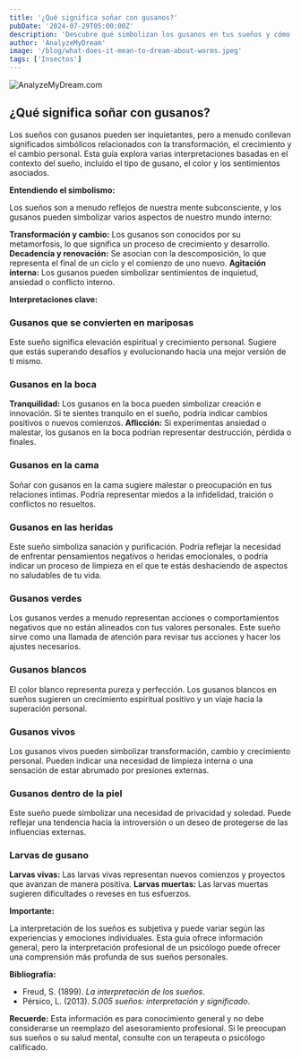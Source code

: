 ```yaml
---
title: '¿Qué significa soñar con gusanos?'
pubDate: '2024-07-29T05:00:00Z'
description: 'Descubre qué simbolizan los gusanos en tus sueños y cómo interpretar su significado según el contexto y los detalles del sueño.'
author: 'AnalyzeMyDream'
image: '/blog/what-does-it-mean-to-dream-about-worms.jpeg'
tags: ['Insectos']
---
```


![AnalyzeMyDream.com](/blog/what-does-it-mean-to-dream-about-worms.jpeg)

## ¿Qué significa soñar con gusanos?

Los sueños con gusanos pueden ser inquietantes, pero a menudo conllevan significados simbólicos relacionados con la transformación, el crecimiento y el cambio personal. Esta guía explora varias interpretaciones basadas en el contexto del sueño, incluido el tipo de gusano, el color y los sentimientos asociados. 

**Entendiendo el simbolismo:**

Los sueños son a menudo reflejos de nuestra mente subconsciente, y los gusanos pueden simbolizar varios aspectos de nuestro mundo interno:

**Transformación y cambio:** Los gusanos son conocidos por su metamorfosis, lo que significa un proceso de crecimiento y desarrollo. 
**Decadencia y renovación:** Se asocian con la descomposición, lo que representa el final de un ciclo y el comienzo de uno nuevo.
**Agitación interna:** Los gusanos pueden simbolizar sentimientos de inquietud, ansiedad o conflicto interno.

**Interpretaciones clave:**

### Gusanos que se convierten en mariposas

Este sueño significa elevación espiritual y crecimiento personal. Sugiere que estás superando desafíos y evolucionando hacia una mejor versión de ti mismo.

### Gusanos en la boca

**Tranquilidad:** Los gusanos en la boca pueden simbolizar creación e innovación. Si te sientes tranquilo en el sueño, podría indicar cambios positivos o nuevos comienzos. 
**Aflicción:** Si experimentas ansiedad o malestar, los gusanos en la boca podrían representar destrucción, pérdida o finales.

### Gusanos en la cama

Soñar con gusanos en la cama sugiere malestar o preocupación en tus relaciones íntimas. Podría representar miedos a la infidelidad, traición o conflictos no resueltos.

### Gusanos en las heridas

Este sueño simboliza sanación y purificación. Podría reflejar la necesidad de enfrentar pensamientos negativos o heridas emocionales, o podría indicar un proceso de limpieza en el que te estás deshaciendo de aspectos no saludables de tu vida.

### Gusanos verdes

Los gusanos verdes a menudo representan acciones o comportamientos negativos que no están alineados con tus valores personales. Este sueño sirve como una llamada de atención para revisar tus acciones y hacer los ajustes necesarios.

### Gusanos blancos

El color blanco representa pureza y perfección. Los gusanos blancos en sueños sugieren un crecimiento espiritual positivo y un viaje hacia la superación personal.

### Gusanos vivos

Los gusanos vivos pueden simbolizar transformación, cambio y crecimiento personal. Pueden indicar una necesidad de limpieza interna o una sensación de estar abrumado por presiones externas.

### Gusanos dentro de la piel

Este sueño puede simbolizar una necesidad de privacidad y soledad. Puede reflejar una tendencia hacia la introversión o un deseo de protegerse de las influencias externas.

### Larvas de gusano

**Larvas vivas:** Las larvas vivas representan nuevos comienzos y proyectos que avanzan de manera positiva.
**Larvas muertas:** Las larvas muertas sugieren dificultades o reveses en tus esfuerzos.

**Importante:**

La interpretación de los sueños es subjetiva y puede variar según las experiencias y emociones individuales. Esta guía ofrece información general, pero la interpretación profesional de un psicólogo puede ofrecer una comprensión más profunda de sus sueños personales.

**Bibliografía:**

* Freud, S. (1899). *La interpretación de los sueños*. 
* Pérsico, L. (2013). *5.005 sueños: interpretación y significado*.

**Recuerde:** Esta información es para conocimiento general y no debe considerarse un reemplazo del asesoramiento profesional. Si le preocupan sus sueños o su salud mental, consulte con un terapeuta o psicólogo calificado.